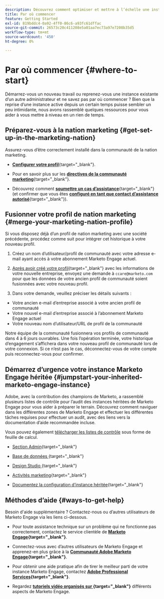 ```yaml
---
description: Découvrez comment optimiser et mettre à l’échelle une instance Marketo Engage existante que vous avez héritée. Suivez la liste de contrôle pour auditer les paramètres d’administration et maintenir l’hygiène de la base de données.
title: Par où commencer
feature: Getting Started
exl-id: 819bddc4-0a92-4ff0-86c6-a93fc61dffac
source-git-commit: 26573c20c411208e5a01aa7ec73a97e7208b35d5
workflow-type: tm+mt
source-wordcount: '450'
ht-degree: 0%

---
```


# Par où commencer {#where-to-start}

Démarrez-vous un nouveau travail ou reprenez-vous une instance existante d’un autre administrateur et ne savez pas par où commencer ? Bien que la reprise d’une instance active depuis un certain temps puisse sembler un peu intimidante, nous avons rassemblé quelques ressources pour vous aider à vous mettre à niveau en un rien de temps.

## Préparez-vous à la nation marketing {#get-set-up-in-the-marketing-nation}

Assurez-vous d’être correctement installé dans la communauté de la nation marketing.

* [**Configurer votre profil**](https://nation.marketo.com/){target="_blank"}.

* Pour en savoir plus sur les [**directives de la communauté marketing**](https://nation.marketo.com/t5/community-guidelines/ct-p/community-guidelines){target="_blank"}.

* Découvrez comment [**soumettre un cas d’assistance**](https://nation.marketo.com/t5/Knowledgebase/Submitting-a-Support-Case-to-Marketo-Support/ta-p/252201){target="_blank"} (et confirmer que vous êtes [**configuré en tant que contact d’assistance autorisé**](https://nation.marketo.com/t5/Knowledgebase/Managing-Authorized-Support-Contacts/ta-p/254341){target="_blank"}).

## Fusionner votre profil de nation marketing {#merge-your-marketing-nation-profile}

Si vous disposez déjà d’un profil de nation marketing avec une société précédente, procédez comme suit pour intégrer cet historique à votre nouveau profil.

1. Créez un nom d’utilisateur/profil de communauté avec votre adresse e-mail ayant accès à votre abonnement Marketo Engage actuel.

1. [Après avoir créé votre profil](https://nation.marketo.com/){target="_blank"} avec les informations de votre nouvelle entreprise, envoyez une demande à `ccare@marketo.com` pour que les données de votre ancien profil de communauté soient fusionnées avec votre nouveau profil.

1. Dans votre demande, veuillez préciser les détails suivants :

* Votre ancien e-mail d’entreprise associé à votre ancien profil de communauté
* Votre nouvel e-mail d’entreprise associé à l’abonnement Marketo Engage actuel
* Votre nouveau nom d’utilisateur/URL de profil de la communauté

Notre équipe de la communauté fusionnera vos profils de communauté dans 4 à 6 jours ouvrables. Une fois l’opération terminée, votre historique d’engagement s’affichera dans votre nouveau profil de communauté lors de votre connexion. Si ce n’est pas le cas, déconnectez-vous de votre compte puis reconnectez-vous pour confirmer.

## Démarrez d’urgence votre instance Marketo Engage héritée  {#jumpstart-your-inherited-marketo-engage-instance}

Adobe, avec la contribution des champions de Marketo, a rassemblé plusieurs listes de contrôle pour l’audit des instances héritées de Marketo Engage pour vous aider à préparer le terrain. Découvrez comment naviguer dans les différentes zones de Marketo Engage et effectuer les différentes tâches requises pour effectuer un audit, avec des liens vers la documentation d’aide recommandée incluse.

Vous pouvez également [télécharger les listes de contrôle](/help/marketo/getting-started/inheriting-a-marketo-engage-instance/assets/adobe-marketo-engage-inherited-instance-admin-checklist.xlsx) sous forme de feuille de calcul.

* [Section Admin](/help/marketo/getting-started/inheriting-a-marketo-engage-instance/admin-section-checklist.md){target="_blank"}

* [&#x200B; Base de données &#x200B;](/help/marketo/getting-started/inheriting-a-marketo-engage-instance/database-checklist.md){target="_blank"}

* [&#x200B; Design Studio &#x200B;](/help/marketo/getting-started/inheriting-a-marketo-engage-instance/design-studio-checklist.md){target="_blank"}

* [Activités marketing](/help/marketo/getting-started/inheriting-a-marketo-engage-instance/marketing-activities-checklist.md){target="_blank"}

* [Documentez la configuration d’instance héritée](/help/marketo/getting-started/inheriting-a-marketo-engage-instance/document-your-setup.md){target="_blank"}

## Méthodes d’aide {#ways-to-get-help}

Besoin d&#39;aide supplémentaire ? Contactez-nous ou d’autres utilisateurs de Marketo Engage via les liens ci-dessous.

* Pour toute assistance technique sur un problème qui ne fonctionne pas correctement, contactez le service clientèle de **[Marketo Engage](https://nation.marketo.com/t5/Support/ct-p/Support){target="_blank"}**.

* Connectez-vous avec d’autres utilisateurs de Marketo Engage et apprenez-en plus grâce à la **[Communauté Adobe Marketo Engage](https://nation.marketo.com/){target="_blank"}**.

* Pour obtenir une aide pratique afin de tirer le meilleur parti de votre instance Marketo Engage, contactez **[Adobe Professional Services](https://business.adobe.com/products/marketo/services-support.html){target="_blank"}**.

* Regardez **[tutoriels vidéo organisés sur &#x200B;](https://experienceleague.adobe.com/docs/marketo-learn/tutorials/overview.html?lang=fr){target="_blank"}** différents aspects de Marketo Engage.
